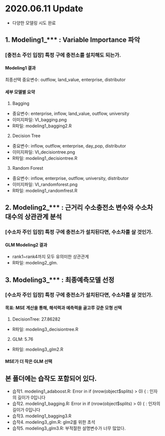 # 2020.06.11 Update
- 다양한 모델링 시도 완료
## 1. Modeling1_*** : Variable Importance 파악
### [충전소 주인 입장] 특정 구에 충전소를 설치해도 되는가.
#### Modeling1 결과
최종선택 중요변수: outflow, land_value, enterprise, distributor

#### 세부 모델별 요약
1) Bagging
- 중요변수: enterprise, inflow, land_value, outflow, university
- 이미지파일: VI_bagging.png
- R파일: modeling1_bagging2.R

2) Decision Tree
- 중요변수: inflow, outflow, enterprise, day_pop, distributor
- 이미지파일: VI_decisiontree.png
- R파일: modeling1_decisiontree.R

3) Random Forest
- 중요변수: inflow, enterprise, outflow, university, distributor
- 이미지파일: VI_randomforest.png
- R파일: modeling1_randomfrest.R

## 2. Modeling2_*** : 근거리 수소충전소 변수와 수소차 대수의 상관관계 분석
### [수소차 주인 입장] 특정 구에 충전소가 설치된다면, 수소차를 살 것인가.
#### GLM Modeling2 결과
- rank1~rank4까지 모두 유의미한 상관관계
- R파일: modeling2_glm.

## 3. Modeling3_*** : 최종예측모델 선정
### [수소차 주인 입장] 특정 구에 충전소가 설치된다면, 수소차를 살 것인가.
#### 목표: MSE 계산을 통해, 해석력과 예측력을 골고루 갖춘 모형 선택
1. DecisionTree: 27.86282 
- R파일: modeling3_decisiontree.R
2. GLM: 5.76
- R파일: modeling3_glm2.R
#### MSE가 더 작은 GLM 선택

## 본 폴더에는 습작도 포함되어 있다.
- 습작1. modeling1_adaboost.R: Error in if (nrow(object$splits) > 0) { : 인자의 길이가 0입니다
- 습작2. modeling1_bagging.R: Error in if (nrow(object$splits) > 0) { : 인자의 길이가 0입니다
- 습작3. modeling1_bagging3.R
- 습작4. modeling3_glm.R: glm2를 위한 초석
- 습작5. modeling3_glm3.R: 부적절한 설명변수가 너무 많았다.
